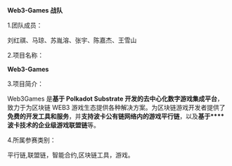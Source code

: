  **Web3-Games 战队**

1.团队成员：

刘红祺、马琼、苏胤溶、张宇、陈嘉杰、王雪山

2.项目名称：

**Web3-Games**

3.项目简介：

Web3Games 是**基于 Polkadot Substrate 开发的去中心化数字游戏集成平台**，致力于为区块链 WEB3 游戏生态提供各种解决方案。为区块链游戏开发者提供了**免费的开发工具和服务**，并**支持波卡公有链网络内的游戏平行链**，以及**基于****波卡技术的企业级游戏联盟链**等。

4.所属参赛类别：

平行链,联盟链，智能合约,区块链工具，游戏。
